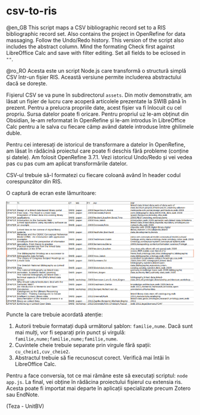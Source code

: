 # csv-to-ris

@en_GB This script maps a CSV bibliographic record set to a RIS bibliographic record set. Also contains the project in OpenRefine for data massaging. Follow the Undo/Redo history.
This version of the script also includes the abstract column. Mind the formating Check first against LibreOffice Calc and save with filter editing. Set all fields to be eclosed in `""`.

@ro_RO Acesta este un script Node.js care transformă o structură simplă CSV într-un fișier RIS. Această versiune permite includerea abstractului dacă se dorește.

Fișierul CSV se va pune în subdirectorul `assets`. Din motiv demonstrativ, am lăsat un fișier de lucru care acoperă articolele prezentate la SWIB până în prezent.
Pentru a prelucra propriile date, acest fișier va fi înlocuit cu cel propriu. Sursa datelor poate fi oricare. Pentru propriul uz le-am obținut din Obsidian, le-am reformatat în OpenRefine și le-am introdus în LibreOffice Calc pentru a le salva cu fiecare câmp având datele introduse între ghilimele duble.

Pentru cei interesați de istoricul de transformare a datelor în OpenRefine, am lăsat în rădăcină proiectul care poate fi deschis fără probleme (conține și datele). Am folosit OpenRefine 3.7.1.
Vezi istoricul Undo/Redo și vei vedea pas cu pas cum am aplicat transformările datelor.

CSV-ul trebuie să-l formatezi cu fiecare coloană având în header codul corespunzător din RIS.

O captură de ecran este lămuritoare:

!['screenshot care oferă o imagine orientativă pentru formatare'](CSV-format.png)

Puncte la care trebuie acordată atenție:

1. Autorii trebuie formatați după următorul șablon: `familie,nume`. Dacă sunt mai mulți, vor fi separați prin punct și virgulă: `familie,nume;familie,nume;familie,nume`.
2. Cuvintele cheie trebuie separate prin virgule fără spații: `cu_cheie1,cuv_cheie2`.
3. Abstractul trebuie să fie recunoscut corect. Verifică mai întâi în LibreOffice Calc.

Pentru a face conversia, tot ce mai rămâne este să executați scriptul: `node app.js`. La final, vei obține în rădăcina proiectului fișierul cu extensia ris.
Acesta poate fi importat mai departe în aplicații specializate precum Zotero sau EndNote.

(Teza - UnitBV)